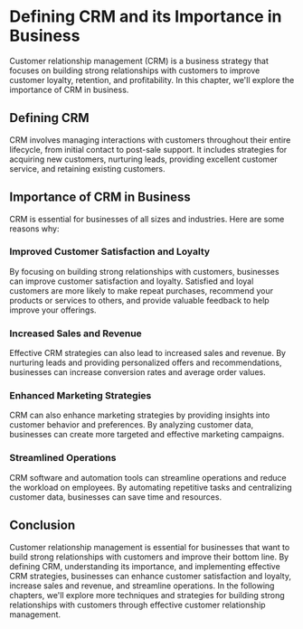 # Defining CRM and its Importance in Business

Customer relationship management (CRM) is a business strategy that focuses on building strong relationships with customers to improve customer loyalty, retention, and profitability. In this chapter, we'll explore the importance of CRM in business.

Defining CRM
------------

CRM involves managing interactions with customers throughout their entire lifecycle, from initial contact to post-sale support. It includes strategies for acquiring new customers, nurturing leads, providing excellent customer service, and retaining existing customers.

Importance of CRM in Business
-----------------------------

CRM is essential for businesses of all sizes and industries. Here are some reasons why:

### Improved Customer Satisfaction and Loyalty

By focusing on building strong relationships with customers, businesses can improve customer satisfaction and loyalty. Satisfied and loyal customers are more likely to make repeat purchases, recommend your products or services to others, and provide valuable feedback to help improve your offerings.

### Increased Sales and Revenue

Effective CRM strategies can also lead to increased sales and revenue. By nurturing leads and providing personalized offers and recommendations, businesses can increase conversion rates and average order values.

### Enhanced Marketing Strategies

CRM can also enhance marketing strategies by providing insights into customer behavior and preferences. By analyzing customer data, businesses can create more targeted and effective marketing campaigns.

### Streamlined Operations

CRM software and automation tools can streamline operations and reduce the workload on employees. By automating repetitive tasks and centralizing customer data, businesses can save time and resources.

Conclusion
----------

Customer relationship management is essential for businesses that want to build strong relationships with customers and improve their bottom line. By defining CRM, understanding its importance, and implementing effective CRM strategies, businesses can enhance customer satisfaction and loyalty, increase sales and revenue, and streamline operations. In the following chapters, we'll explore more techniques and strategies for building strong relationships with customers through effective customer relationship management.
